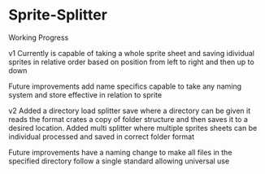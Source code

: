 # Sprite-Splitter

Working Progress 

v1
Currently is capable of taking a whole sprite sheet and saving idividual sprites in relative order based on position from left to right and then up to down

Future improvements add name specifics capable to take any naming system and store effective in relation to sprite

v2 
Added a directory load splitter save where a directory can be given it reads the format crates a copy of folder structure and then saves it to a desired location.
Added multi splitter where multiple sprites sheets can be individual processed and saved in correct folder format

Future improvements have a naming change to make all files in the specified directory follow a single standard allowing universal use
